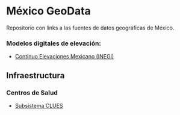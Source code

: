 # México GeoData
Repositorio con links a las fuentes de datos geográficas de México.

### Modelos digitales de elevación:
* [Continuo Elevaciones Mexicano (INEGI)](https://www.inegi.org.mx/app/geo2/elevacionesmex/)


## Infraestructura
### Centros de Salud
* [Subsistema CLUES](http://gobi.salud.gob.mx/Bases_Clues.html)


